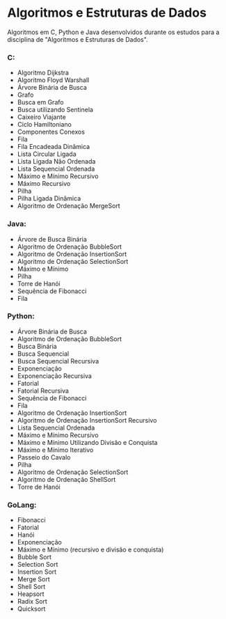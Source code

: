 # Algoritmos e Estruturas de Dados

Algoritmos em C, Python e Java desenvolvidos durante os estudos para a disciplina de "Algoritmos e Estruturas de Dados".

### C:

* Algoritmo Dijkstra
* Algoritmo Floyd Warshall
* Árvore Binária de Busca
* Grafo
* Busca em Grafo
* Busca utilizando Sentinela
* Caixeiro Viajante
* Ciclo Hamiltoniano
* Componentes Conexos
* Fila
* Fila Encadeada Dinâmica
* Lista Circular Ligada
* Lista Ligada Não Ordenada
* Lista Sequencial Ordenada
* Máximo e Mínimo Recursivo
* Máximo Recursivo
* Pilha
* Pilha Ligada Dinâmica
* Algoritmo de Ordenação MergeSort

### Java:

* Árvore de Busca Binária
* Algoritmo de Ordenação BubbleSort
* Algoritmo de Ordenação InsertionSort
* Algoritmo de Ordenação SelectionSort
* Máximo e Mínimo
* Pilha
* Torre de Hanói
* Sequência de Fibonacci
* Fila

### Python:

* Árvore Binária de Busca
* Algoritmo de Ordenação BubbleSort
* Busca Binária
* Busca Sequencial
* Busca Sequencial Recursiva
* Exponenciação
* Exponenciação Recursiva
* Fatorial
* Fatorial Recursiva
* Sequência de Fibonacci
* Fila
* Algoritmo de Ordenação InsertionSort
* Algoritmo de Ordenação InsertionSort Recursivo
* Lista Sequencial Ordenada
* Máximo e Mínimo Recursivo
* Máximo e Mínimo Utilizando Divisão e Conquista
* Máximo e Mínimo Iterativo
* Passeio do Cavalo
* Pilha
* Algoritmo de Ordenação SelectionSort
* Algoritmo de Ordenação ShellSort
* Torre de Hanói

### GoLang:

* Fibonacci
* Fatorial
* Hanói
* Exponenciação
* Máximo e Mínimo (recursivo e divisão e conquista)
* Bubble Sort
* Selection Sort
* Insertion Sort
* Merge Sort
* Shell Sort
* Heapsort
* Radix Sort
* Quicksort
